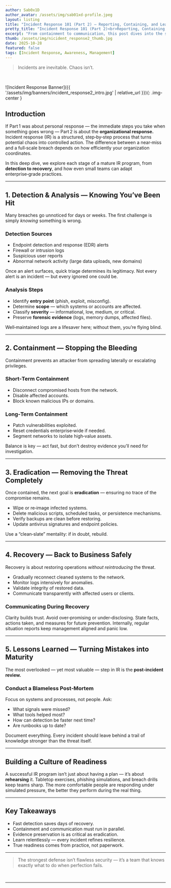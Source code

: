 ```yaml
---
author: Sab0x1D
author_avatar: /assets/img/sab01xd-profile.jpeg
layout: listing
title: "Incident Response 101 (Part 2) — Reporting, Containing, and Learning"
pretty_title: "Incident Response 101 (Part 2)<br>Reporting, Containing, and Learning"
excerpt: "From containment to communication, this post dives into the structured side of incident response — what your team should do once a threat has been confirmed."
thumb: /assets/img/nicident_response2_thumb.jpg
date: 2025-10-28
featured: false
tags: [Incident Response, Awareness, Management]
---
```


<blockquote class="featured-quote">
Incidents are inevitable. Chaos isn’t.
</blockquote>
<br>

![Incident Response Banner]({{ '/assets/img/banners/incident_response2_intro.jpg' | relative_url }}){: .img-center }

## Introduction

If Part 1 was about personal response — the immediate steps you take when something goes wrong — Part 2 is about the **organizational response.**  
Incident response (IR) is a structured, step‑by‑step process that turns potential chaos into controlled action. The difference between a near‑miss and a full‑scale breach depends on how efficiently your organization coordinates.

In this deep dive, we explore each stage of a mature IR program, from **detection to recovery**, and how even small teams can adapt enterprise‑grade practices.

---

## 1. Detection & Analysis — Knowing You’ve Been Hit

Many breaches go unnoticed for days or weeks. The first challenge is simply *knowing* something is wrong.

### Detection Sources

- Endpoint detection and response (EDR) alerts  
- Firewall or intrusion logs  
- Suspicious user reports  
- Abnormal network activity (large data uploads, new domains)  

Once an alert surfaces, quick triage determines its legitimacy. Not every alert is an incident — but every ignored one could be.

### Analysis Steps

- Identify **entry point** (phish, exploit, misconfig).  
- Determine **scope** — which systems or accounts are affected.  
- Classify **severity** — informational, low, medium, or critical.  
- Preserve **forensic evidence** (logs, memory dumps, affected files).  

Well‑maintained logs are a lifesaver here; without them, you’re flying blind.

---

## 2. Containment — Stopping the Bleeding

Containment prevents an attacker from spreading laterally or escalating privileges.

### Short‑Term Containment

- Disconnect compromised hosts from the network.  
- Disable affected accounts.  
- Block known malicious IPs or domains.  

### Long‑Term Containment

- Patch vulnerabilities exploited.  
- Reset credentials enterprise‑wide if needed.  
- Segment networks to isolate high‑value assets.  

Balance is key — act fast, but don’t destroy evidence you’ll need for investigation.

---

## 3. Eradication — Removing the Threat Completely

Once contained, the next goal is **eradication** — ensuring no trace of the compromise remains.

- Wipe or re‑image infected systems.  
- Delete malicious scripts, scheduled tasks, or persistence mechanisms.  
- Verify backups are clean before restoring.  
- Update antivirus signatures and endpoint policies.

Use a “clean‑slate” mentality: if in doubt, rebuild.

---

## 4. Recovery — Back to Business Safely

Recovery is about restoring operations *without reintroducing* the threat.

- Gradually reconnect cleaned systems to the network.  
- Monitor logs intensively for anomalies.  
- Validate integrity of restored data.  
- Communicate transparently with affected users or clients.

### Communicating During Recovery

Clarity builds trust. Avoid over‑promising or under‑disclosing. State facts, actions taken, and measures for future prevention. Internally, regular situation reports keep management aligned and panic low.

---

## 5. Lessons Learned — Turning Mistakes into Maturity

The most overlooked — yet most valuable — step in IR is the **post‑incident review.**

### Conduct a Blameless Post‑Mortem

Focus on systems and processes, not people. Ask:  
- What signals were missed?  
- What tools helped most?  
- How can detection be faster next time?  
- Are runbooks up to date?  

Document everything. Every incident should leave behind a trail of knowledge stronger than the threat itself.

---

## Building a Culture of Readiness

A successful IR program isn’t just about having a plan — it’s about **rehearsing** it. Tabletop exercises, phishing simulations, and breach drills keep teams sharp. The more comfortable people are responding under simulated pressure, the better they perform during the real thing.

---

## Key Takeaways

- Fast detection saves days of recovery.  
- Containment and communication must run in parallel.  
- Evidence preservation is as critical as eradication.  
- Learn relentlessly — every incident refines resilience.  
- True readiness comes from practice, not paperwork.

---

<blockquote class="closing-quote">
The strongest defense isn’t flawless security — it’s a team that knows exactly what to do when perfection fails.
</blockquote>
<br>

---
